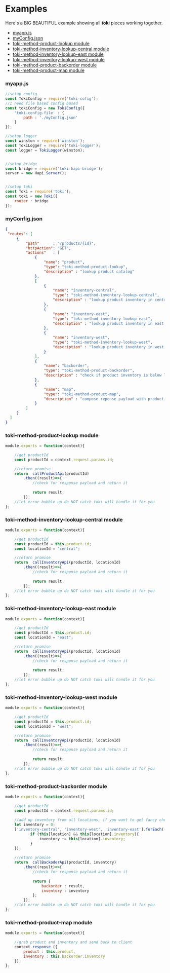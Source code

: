 # Examples

Here's a BIG BEAUTIFUL example showing all __toki__ pieces working together.

<!-- START doctoc generated TOC please keep comment here to allow auto update -->
<!-- DON'T EDIT THIS SECTION, INSTEAD RE-RUN doctoc TO UPDATE -->


- [myapp.js](#myappjs)
- [myConfig.json](#myconfigjson)
- [toki-method-product-lookup module](#toki-method-product-lookup-module)
- [toki-method-inventory-lookup-central module](#toki-method-inventory-lookup-central-module)
- [toki-method-inventory-lookup-east module](#toki-method-inventory-lookup-east-module)
- [toki-method-inventory-lookup-west module](#toki-method-inventory-lookup-west-module)
- [toki-method-product-backorder module](#toki-method-product-backorder-module)
- [toki-method-product-map module](#toki-method-product-map-module)

<!-- END doctoc generated TOC please keep comment here to allow auto update -->

### myapp.js

```javascript
//setup config
const TokiConfig = require('toki-cofig');
//I need file based config based
const tokiConfig = new TokiConfig({
    'toki-config-file' : {
        path : './myConfig.json'
    }
});

//setup logger
const winston = require('winston');
const TokiLogger = require('toki-logger');
const logger = TokiLogger(winston);


//setup bridge 
const bridge = require('toki-hapi-bridge');
server = new Hapi.Server();


//setup toki
const Toki = require('toki');
const toki = new Toki({
    router : bridge
});
```


### myConfig.json

```json
{
 "routes": [
     {
         "path"      : "/products/{id}",
         "httpAction": "GET",
         "actions"   : [
             {                    
                 "name": "product",
                 "type": "toki-method-product-lookup",
                 "description" : "lookup product catalog"
             },
             [
                 {                    
                     "name": "inventory-central",
                     "type": "toki-method-inventory-lookup-central",
                     "description" : "lookup product inventory in central region"                 
                 },
                 {                    
                     "name": "inventory-east",
                     "type": "toki-method-inventory-lookup-east",
                     "description" : "lookup product inventory in east region"                 
                 },
                 {                    
                     "name": "inventory-west",
                     "type": "toki-method-inventory-lookup-west",
                     "description" : "lookup product inventory in west region"                 
                 }
             ], 
             {                    
                 "name": "backorder",
                 "type": "toki-method-product-backorder",
                 "description" : "check if product inventory is below limit and initiate backorder"                 
             },
             {                    
                 "name": "map",
                 "type": "toki-method-product-map",
                 "description" : "compose reponse payload with product description and inventory"                 
             }                         
         ]
     }
  ]
}
```


### toki-method-product-lookup module

```javascript
module.exports = function(context){

    //get productId
    const productId = context.request.params.id; 

    //return promise
    return  callProductApi(productId)
        .then((result)=>{       
            //check for response payload and return it
            
            return result;
        });    
    //let error bubble up do NOT catch toki will handle it for you    
};
```
### toki-method-inventory-lookup-central module

```javascript
module.exports = function(context){

    //get productId
    const productId = this.product.id;
    const locationId = "central";

    //return promise
    return  callInventoryApi(productId, locationId)
        .then((result)=>{       
            //check for response payload and return it
            
            return result;
        });    
    //let error bubble up do NOT catch toki will handle it for you    
};
```

### toki-method-inventory-lookup-east module

```javascript
module.exports = function(context){

    //get productId
    const productId = this.product.id;
    const locationId = "east";

    //return promise
    return  callInventoryApi(productId, locationId)
        .then((result)=>{       
            //check for response payload and return it
            
            return result;
        });    
    //let error bubble up do NOT catch toki will handle it for you    
};
```

### toki-method-inventory-lookup-west module

```javascript
module.exports = function(context){

    //get productId
    const productId = this.product.id;
    const locationId = "west";

    //return promise
    return  callInventoryApi(productId, locationId)
        .then((result)=>{       
            //check for response payload and return it
            
            return result;
        });    
    //let error bubble up do NOT catch toki will handle it for you    
};
```

### toki-method-product-backorder module

```javascript
module.exports = function(context){

    //get productId
    const productId = context.request.params.id;
    
    //add up inventory from all locations, if you want to get fancy check for object existance    
    let inventory = 0;
    ['inventory-central', 'inventory-west', 'inventory-east'].forEach((location)=>{
           if (this[location] && this[location].inventory){
               inventory += this[location].inventory;
           }        
    });
    
    //return promise
    return  callBackoderApi(productId, inventory)
        .then((result)=>{       
            //check for response payload and return it
            
            return {
                backorder : result,
                inventory : inventory
            };
        });    
    //let error bubble up do NOT catch toki will handle it for you    
};
```

### toki-method-product-map module

```javascript
module.exports = function(context){

    //grab product and inventory and send back to client
    context.response ({
        product : this.product,
        inventory : this.backorder.inventory
    });
};
```
